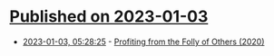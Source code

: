 # [Published on 2023-01-03](index.md)

* [2023-01-03, 05:28:25](https://lobste.rs/s/enbdjz/profiting_from_folly_others_2020) - [Profiting from the Folly of Others (2020)](https://accu.org/journals/overload/28/156/harrison_2776/)

